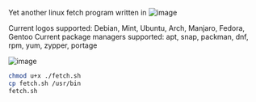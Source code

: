 Yet another linux fetch program written in ![image](https://img.shields.io/badge/-bash-4CAA20?style=for-the-badge&logo=windowsterminal)

Current logos supported:
Debian, Mint, Ubuntu, Arch, Manjaro, Fedora, Gentoo
Current package managers supported:
apt, snap, packman, dnf, rpm, yum, zypper, portage

![image](https://i.imgur.com/1UCSObP.png)

```sh
chmod u+x ./fetch.sh
cp fetch.sh /usr/bin
fetch.sh
```